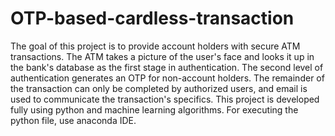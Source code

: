 # OTP-based-cardless-transaction

The goal of this project is to provide account holders with secure ATM transactions. The ATM takes a picture of the user's face and looks it up in the bank's database as the first stage in authentication. The second level of authentication generates an OTP for non-account holders. The remainder of the transaction can only be completed by authorized users, and email is used to communicate the transaction's specifics.
This project is developed fully using python and machine learning algorithms.
For executing the python file, use anaconda IDE.
